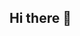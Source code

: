 ## Hi there 👋

<!--
**Jentcold/Jentcold** is a ✨ _special_ ✨ repository because its `README.md` (this file) appears on your GitHub profile.

Here are some ideas to get you started:

- 🔭 I’m currently working on a discord bot
- 🌱 I’m currently learning computer science
- 🤔 I’m looking for help with discord.py module
- 💬 Ask me about anything really
- 📫 How to reach me: @Jentcold on discord
- ⚡ Fun fact: google what Jent means 😈
-->
